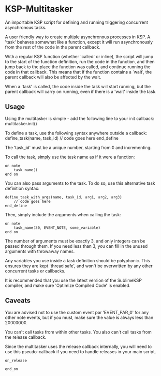 # KSP-Multitasker
An importable KSP script for defining and running triggering concurrent asynchronous tasks. 

A user friendly way to create multiple asynchronous processes in KSP. A 'task' behaves somewhat like a function, except it will run asynchronously from the rest of the code in the parent callback. 

With a regular KSP function (whether 'called' or inline), the script will jump to the start of the function definition, run the code in the function, and then jump back to the place the function was called, and continue running the code in that callback. This means that if the function contains a 'wait', the parent callback will also be affected by the wait.

When a 'task' is called, the code inside the task will start running, but the parent callback will carry on running, even if there is a 'wait' inside the task.

## Usage

Using the multitasker is simple - add the following line to your init callback:
multitasker.init()

To define a task, use the following syntax anywhere outside a callback:
	define_task(name, task_id)
		// code goes here
	end_define

The 'task_id' must be a unique number, starting from 0 and incrementing.

To call the task, simply use the task name as if it were a function:

	on note
		task_name() 
	end on

You can also pass arguments to the task. To do so, use this alternative task definition syntax:

	define_task_with_args(name, task_id, arg1, arg2, arg3)
		// code goes here
	end_define

Then, simply include the arguments when calling the task:

	on note
		task_name(30, EVENT_NOTE, some_variable)
	end on

The number of arguments must be exactly 3, and only integers can be passed through them. If you need less than 3, you can fill in the unused arguments with throwaway names.


Any variables you use inside a task definition should be polyphonic. This ensures they are kept 'thread safe', and won't be overwritten by any other concurrent tasks or callbacks.

It is recommended that you use the latest version of the SublimeKSP compiler, and make sure 'Optimize Compiled Code' is enabled.


## Caveats
You are advised not to use the custom event par 'EVENT_PAR_0' for any other note events, but if you must, make sure the value is always less than 20000000.

You can't call tasks from within other tasks. You also can't call tasks from the release callback.

Since the multitasker uses the release callback internally, you will need to use this pseudo-callback if you need to handle releases in your main script. 

	on_release

	end_on
